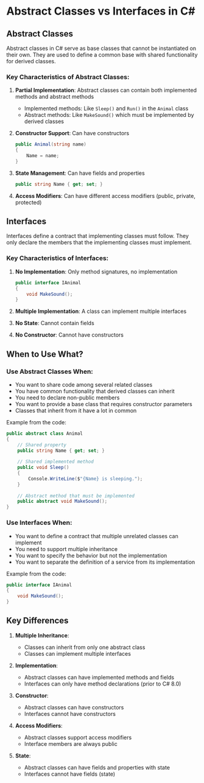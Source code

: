 # Abstract Classes vs Interfaces in C#

## Abstract Classes

Abstract classes in C# serve as base classes that cannot be instantiated on their own. They are used to define a common base with shared functionality for derived classes.

### Key Characteristics of Abstract Classes:

1. **Partial Implementation**: Abstract classes can contain both implemented methods and abstract methods
   - Implemented methods: Like `Sleep()` and `Run()` in the `Animal` class
   - Abstract methods: Like `MakeSound()` which must be implemented by derived classes

2. **Constructor Support**: Can have constructors
   ```csharp
   public Animal(string name)
   {
       Name = name;
   }
   ```

3. **State Management**: Can have fields and properties
   ```csharp
   public string Name { get; set; }
   ```

4. **Access Modifiers**: Can have different access modifiers (public, private, protected)

## Interfaces

Interfaces define a contract that implementing classes must follow. They only declare the members that the implementing classes must implement.

### Key Characteristics of Interfaces:

1. **No Implementation**: Only method signatures, no implementation
   ```csharp
   public interface IAnimal
   {
       void MakeSound();
   }
   ```

2. **Multiple Implementation**: A class can implement multiple interfaces
3. **No State**: Cannot contain fields
4. **No Constructor**: Cannot have constructors

## When to Use What?

### Use Abstract Classes When:
- You want to share code among several related classes
- You have common functionality that derived classes can inherit
- You need to declare non-public members
- You want to provide a base class that requires constructor parameters
- Classes that inherit from it have a lot in common

Example from the code:
```csharp
public abstract class Animal
{
    // Shared property
    public string Name { get; set; }
    
    // Shared implemented method
    public void Sleep()
    {
        Console.WriteLine($"{Name} is sleeping.");
    }
    
    // Abstract method that must be implemented
    public abstract void MakeSound();
}
```

### Use Interfaces When:
- You want to define a contract that multiple unrelated classes can implement
- You need to support multiple inheritance
- You want to specify the behavior but not the implementation
- You want to separate the definition of a service from its implementation

Example from the code:
```csharp
public interface IAnimal
{
    void MakeSound();
}
```

## Key Differences

1. **Multiple Inheritance**:
   - Classes can inherit from only one abstract class
   - Classes can implement multiple interfaces

2. **Implementation**:
   - Abstract classes can have implemented methods and fields
   - Interfaces can only have method declarations (prior to C# 8.0)

3. **Constructor**:
   - Abstract classes can have constructors
   - Interfaces cannot have constructors

4. **Access Modifiers**:
   - Abstract classes support access modifiers
   - Interface members are always public

5. **State**:
   - Abstract classes can have fields and properties with state
   - Interfaces cannot have fields (state) 